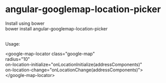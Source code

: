 # angular-googlemap-location-picker

Install using bower<br/>
bower install angular-googlemap-location-picker<br/><br/>

Usage:<br/>

&lt;google-map-locator class="google-map"<br/>
  radius="10"<br/>
  on-location-initialize="onLocationInitialize(addressComponents)"<br/>
  on-location-change="onLocationChange(addressComponents)"&gt;<br/>
&lt;/google-map-locator&gt;<br/>
